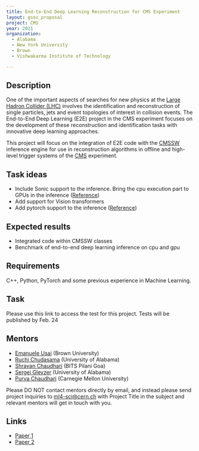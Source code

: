 ```yaml
---
title: End-to-End Deep Learning Reconstruction for CMS Experiment
layout: gsoc_proposal
project: CMS
year: 2021
organization:
  - Alabama
  - New York University
  - Brown
  - Vishwakarma Institute of Technology

---
```


## Description

One of the important aspects of searches for new physics at the [Large Hadron Collider (LHC)](https://home.cern/science/accelerators/large-hadron-collider) involves the identification and reconstruction of single particles, jets and event topologies of interest in collision events. The End-to-End Deep Learning (E2E) project in the CMS experiment focuses on the development  of these reconstruction and identification tasks with innovative deep learning approaches.   

This project will focus on the integration of E2E code with the [CMSSW](https://github.com/cms-sw/cmssw) inference engine for use in reconstruction algorithms in offline and high-level trigger systems of the [CMS](https://home.cern/science/experiments/cms) experiment.



## Task ideas
 * Include Sonic support to the inference. Bring the cpu execution part to GPUs in the inference ([Reference](https://github.com/andyburton/Sonic-CMS))
 * Add support for Vision transformers
 * Add pytorch support to the inference ([Reference](https://cms-ml.github.io/documentation/inference/pytorch.html))

## Expected results
 * Integrated code within CMSSW classes
 * Benchmark of end-to-end deep learning inference on cpu and gpu


## Requirements
C++, Python, PyTorch and some previous experience in Machine Learning.

## Task
Please use this link to access the test for this project. Tests will be published by Feb. 24

## Mentors
  * [Emanuele Usai](mailto:ml4-sci@cern.ch) (Brown University)
  * [Ruchi Chudasama](mailto:ml4-sci@cern.ch) (University of Alabama)
  * [Shravan Chaudhari](mailto:ml4-sci@cern.ch) (BITS Pilani Goa)
  * [Sergei Gleyzer](mailto:ml4-sci@cern.ch) (University of Alabama)
  * [Purva Chaudhari](mailto:ml4-sci@cern.ch) (Carnegie Mellon University)


Please DO NOT contact mentors directly by email, and instead please send project inquiries to [ml4-sci@cern.ch](mailto:ml4-sci@cern.ch) with Project Title in the subject and relevant mentors will get in touch with you. 



## Links
  * [Paper 1](https://arxiv.org/abs/1807.11916)
  * [Paper 2](https://arxiv.org/abs/1902.08276)
